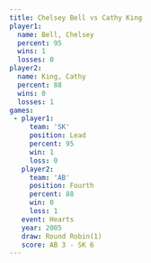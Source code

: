 ```yaml
---
title: Chelsey Bell vs Cathy King
player1:             
  name: Bell, Chelsey
  percent: 95        
  wins: 1            
  losses: 0          
player2:             
  name: King, Cathy  
  percent: 88        
  wins: 0            
  losses: 1          
games:
 - player1:        
     team: 'SK'    
     position: Lead
     percent: 95   
     win: 1        
     loss: 0       
   player2:          
     team: 'AB'      
     position: Fourth
     percent: 88     
     win: 0          
     loss: 1         
   event: Hearts       
   year: 2005          
   draw: Round Robin(1)
   score: AB 3 - SK 6  
---
```


